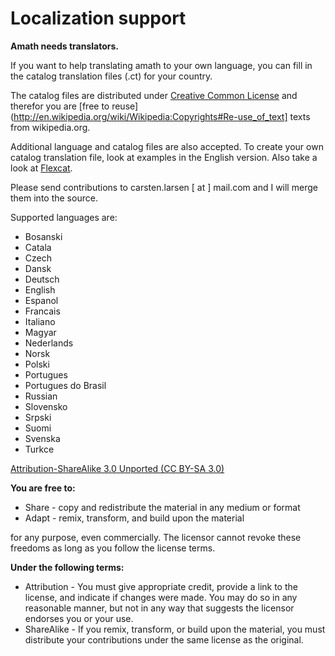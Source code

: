 Localization support
====================

**Amath needs translators.**

If you want to help translating amath to your own language, you can fill in the catalog translation files (.ct) for your country.

The catalog files are distributed under [Creative Common License](http://creativecommons.org/licenses/by-sa/3.0/legalcode) and therefor you are [free to reuse](http://en.wikipedia.org/wiki/Wikipedia:Copyrights#Re-use_of_text] texts from wikipedia.org.

Additional language and catalog files are also accepted. To create your own catalog translation file, look at examples in the English version. Also take a look at [Flexcat](http://sourceforge.net/projects/flexcat/).

Please send contributions to carsten.larsen [ at ] mail.com and I will merge them into the source.

Supported languages are:
- Bosanski
- Catala
- Czech
- Dansk
- Deutsch
- English
- Espanol
- Francais
- Italiano
- Magyar
- Nederlands
- Norsk
- Polski
- Portugues
- Portugues do Brasil
- Russian
- Slovensko
- Srpski
- Suomi
- Svenska
- Turkce


[Attribution-ShareAlike 3.0 Unported (CC BY-SA 3.0)](http://creativecommons.org/licenses/by-sa/3.0/)

**You are free to:**
* Share - copy and redistribute the material in any medium or format
* Adapt - remix, transform, and build upon the material

for any purpose, even commercially. The licensor cannot revoke these freedoms as long as you follow the license terms.

**Under the following terms:**
* Attribution - You must give appropriate credit, provide a link to the license, and indicate if changes were made. You may do so in any reasonable manner, but not in any way that suggests the licensor endorses you or your use.
* ShareAlike - If you remix, transform, or build upon the material, you must distribute your contributions under the same license as the original.
